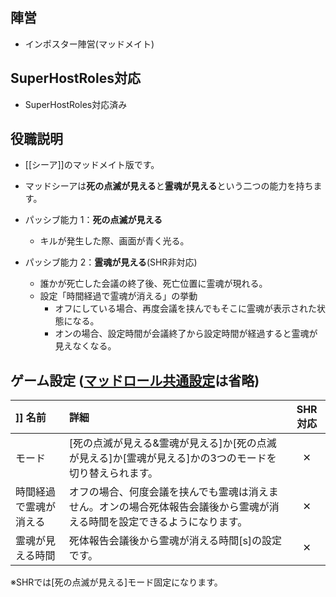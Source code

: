 ## 陣営
- インポスター陣営(マッドメイト)

## SuperHostRoles対応
- SuperHostRoles対応済み

## 役職説明
- [[シーア]]のマッドメイト版です。
- マッドシーアは**死の点滅が見える**と**霊魂が見える**という二つの能力を持ちます。
- パッシブ能力 1：**死の点滅が見える**
    - キルが発生した際、画面が青く光る。

- パッシブ能力 2：**霊魂が見える**(SHR非対応)
    - 誰かが死亡した会議の終了後、死亡位置に霊魂が現れる。
    - 設定「時間経過で霊魂が消える」の挙動
        - オフにしている場合、再度会議を挟んでもそこに霊魂が表示された状態になる。
        - オンの場合、設定時間が会議終了から設定時間が経過すると霊魂が見えなくなる。

## ゲーム設定 ([マッドロール共通設定]([[マッドメイト＆ジャッカルフレンズ#マッドメイト及びジャッカルフレンズの共通設定)は省略)
|]] 名前 | 詳細 | SHR対応 |
| :-- | :-- | :--: |
| モード | [死の点滅が見える&霊魂が見える]か[死の点滅が見える]か[霊魂が見える]かの3つのモードを切り替えられます。 | ✕ |
| 時間経過で霊魂が消える | オフの場合、何度会議を挟んでも霊魂は消えません。オンの場合死体報告会議後から霊魂が消える時間を設定できるようになります。 | ✕ |
| 霊魂が見える時間 | 死体報告会議後から霊魂が消える時間[s]の設定です。| ✕ |

※SHRでは[死の点滅が見える]モード固定になります。

